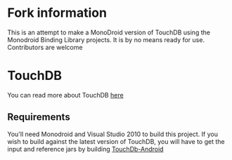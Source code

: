 # Fork information
This is an attempt to make a MonoDroid version of TouchDB using the Monodroid Binding Library projects. It is by no means ready for use. Contributors are welcome

# TouchDB

You can read more about TouchDB [here](https://github.com/couchbaselabs/TouchDB-iOS/wiki/Why-TouchDB%3F)

## Requirements

You'll need Monodroid and Visual Studio 2010 to build this project. If you wish to build against the latest version of TouchDB, you will have to get the input and reference jars by building [TouchDb-Android](https://github.com/couchbaselabs/TouchDB-Android/)